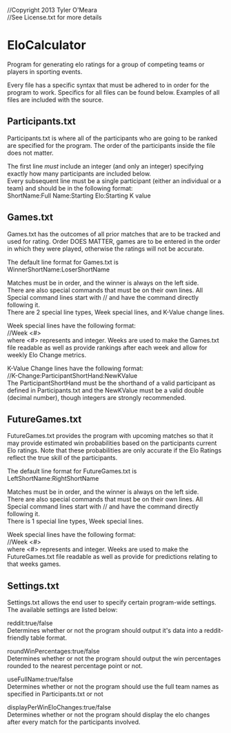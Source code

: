 //Copyright 2013 Tyler O'Meara  
//See License.txt for more details

EloCalculator
=============

Program for generating elo ratings for a group of competing teams or players in sporting events.

Every file has a specific syntax that must be adhered to in order for the program to work. Specifics for all files can be found below. Examples of all files are included with the source.

Participants.txt
----------------

Participants.txt is where all of the participants who are going to be ranked are specified for the program. The order of the participants inside the file does not matter.

The first line *must* include an integer (and only an integer) specifying exactly how many participants are included below.  
Every subsequent line must be a single participant (either an individual or a team) and should be in the following format:  
ShortName:Full Name:Starting Elo:Starting K value

Games.txt
---------

Games.txt has the outcomes of all prior matches that are to be tracked and used for rating. Order DOES MATTER, games are to be entered in the order in which they were played, otherwise the ratings will not be accurate.

The default line format for Games.txt is  
WinnerShortName:LoserShortName

Matches must be in order, and the winner is always on the left side.  
There are also special commands that must be on their own lines. All Special command lines start with // and have the command directly following it.  
There are 2 special line types, Week special lines, and K-Value change lines.

Week special lines have the following format:  
//Week <#>  
where <#> represents and integer. Weeks are used to make the Games.txt file readable as well as provide rankings after each week and allow for weekly Elo Change metrics.

K-Value Change lines have the following format:  
//K-Change:ParticipantShortHand:NewKValue  
The ParticipantShortHand must be the shorthand of a valid participant as defined in Participants.txt and the NewKValue must be a valid double (decimal number), though integers are strongly recommended.

FutureGames.txt
---------------

FutureGames.txt provides the program with upcoming matches so that it may provide estimated win probabilities based on the participants current Elo ratings. Note that these probabilities are only accurate if the Elo Ratings reflect the true skill of the participants.

The default line format for FutureGames.txt is  
LeftShortName:RightShortName

Matches must be in order, and the winner is always on the left side.  
There are also special commands that must be on their own lines. All Special command lines start with // and have the command directly following it.  
There is 1 special line types, Week special lines.  

Week special lines have the following format:  
//Week <#>  
where <#> represents and integer. Weeks are used to make the FutureGames.txt file readable as well as provide for predictions relating to that weeks games.  

Settings.txt
------------

Settings.txt allows the end user to specify certain program-wide settings.  
The available settings are listed below:

reddit:true/false  
Determines whether or not the program should output it's data into a reddit-friendly table format.

roundWinPercentages:true/false  
Determines whether or not the program should output the win percentages rounded to the nearest percentage point or not.

useFullName:true/false  
Determines whether or not the program should use the full team names as specified in Participants.txt or not

displayPerWinEloChanges:true/false  
Determines whether or not the program should display the elo changes after every match for the participants involved.
